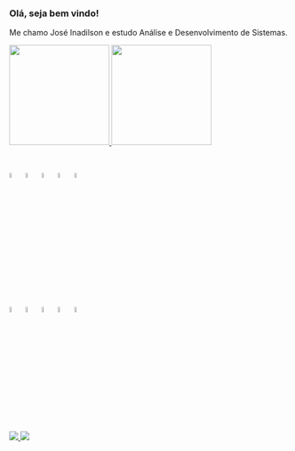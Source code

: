### Olá, seja bem vindo!

Me chamo José Inadilson e estudo Análise e Desenvolvimento de Sistemas.
<div style="display: inline_block">
  <a href="https://github.com/Junior337">
 <img height="180em" src="https://github-readme-stats-sigma-five.vercel.app/api?username=Junior337&theme=chartreuse-dark&show_icons=true"/>
 <img height="180em" src="https://github-readme-stats.vercel.app/api/top-langs/?username=Junior337&layout=compact&langs_count=7&theme=chartreuse-dark"/>
  </a>
</div> 

##
<div style="display: inline_block"><br>
 <img align="center" alt="Junior-Java" height="5%" width="5%" src="https://cdn.jsdelivr.net/gh/devicons/devicon/icons/java/java-original.svg" />    
 <img align="center" alt="Junior-Python" height="5%" width="5%" src="https://cdn.jsdelivr.net/gh/devicons/devicon/icons/python/python-original.svg" />  
 <img align="center" alt="Junior-C" height="5%" width="5%" src="https://cdn.jsdelivr.net/gh/devicons/devicon/icons/c/c-original.svg" />
 <img align="center" alt="Junior-Cplusplus" height="5%" width="5%" src="https://cdn.jsdelivr.net/gh/devicons/devicon/icons/cplusplus/cplusplus-original.svg" />
 <img align="center" alt="Junior-Csharp" height="5%" width="5%" src="https://cdn.jsdelivr.net/gh/devicons/devicon/icons/csharp/csharp-original.svg" />   
</div>

##

<div style="display: inline_block"><br>
 <img align="center" alt="Junior-HTML" height="5%" width="5%" src="https://cdn.jsdelivr.net/gh/devicons/devicon/icons/html5/html5-original.svg" />        
 <img align="center" alt="Junior-CSS" height="5%" width="5%" src="https://cdn.jsdelivr.net/gh/devicons/devicon/icons/css3/css3-original.svg" />
 <img align="center" alt="Junior-Js" height="5%" width="5%" src="https://cdn.jsdelivr.net/gh/devicons/devicon/icons/javascript/javascript-plain.svg" />
 <img align="center" alt="Junior-NodeJs" height="5%" width="5%" src="https://cdn.jsdelivr.net/gh/devicons/devicon/icons/nodejs/nodejs-original.svg"/>         
 <img align="center" alt="Junior-React" height="5%" width="5%" src="https://cdn.jsdelivr.net/gh/devicons/devicon/icons/react/react-original.svg" />
</div>

##

<div>
  <a href="https://www.linkedin.com/in/josé-inadilson-barreto-do-nascimento-junior-b2a9a3214/"> <img     src="https://img.shields.io/badge/LinkedIn-0077B5?style=for-the-badge&logo=linkedin&logoColor=white" target="_blank">
  </a>
 <a href="mailto:joseinadilsonjunior@gmail.com"><img src="https://img.shields.io/badge/Gmail-D14836?style=for-the-badge&logo=gmail&logoColor=white" target="_blank">
 </a>
</div>

